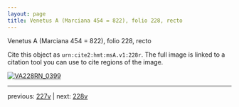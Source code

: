 ```yaml
---
layout: page
title: Venetus A (Marciana 454 = 822), folio 228, recto
---
```


Venetus A (Marciana 454 = 822), folio 228, recto

Cite this object as `urn:cite2:hmt:msA.v1:228r`.  The full image is linked to a citation tool you can use to cite regions of the image.

[![VA228RN_0399](http://www.homermultitext.org/iipsrv?IIIF=/project/homer/pyramidal/deepzoom/hmt/vaimg/2017a/VA228RN_0399.tif/full/800,/0/default.jpg)](http://www.homermultitext.org/ict2/?urn=urn:cite2:hmt:vaimg.2017a:VA228RN_0399) 

---

previous:  [227v](../227v/) | next: [228v](../228v/)